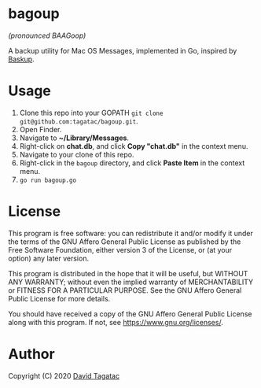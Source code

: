bagoup
======
*(pronounced BAAGoop)*

A backup utility for Mac OS Messages, implemented in Go, inspired by
[Baskup](http://peterkaminski09.github.io/baskup/).

# Usage

1. Clone this repo into your GOPATH `git clone git@github.com:tagatac/bagoup.git`.
1. Open Finder.
1. Navigate to **~/Library/Messages**.
1. Right-click on **chat.db**, and click **Copy "chat.db"** in the context menu.
1. Navigate to your clone of this repo.
1. Right-click in the `bagoup` directory, and click **Paste Item** in the
context menu.
1. `go run bagoup.go`

# License

This program is free software: you can redistribute it and/or modify
it under the terms of the GNU Affero General Public License as published
by the Free Software Foundation, either version 3 of the License, or
(at your option) any later version.

This program is distributed in the hope that it will be useful,
but WITHOUT ANY WARRANTY; without even the implied warranty of
MERCHANTABILITY or FITNESS FOR A PARTICULAR PURPOSE.  See the
GNU Affero General Public License for more details.

You should have received a copy of the GNU Affero General Public License
along with this program.  If not, see <https://www.gnu.org/licenses/>.

# Author

Copyright (C) 2020 [David Tagatac](david@tagatac.net)
